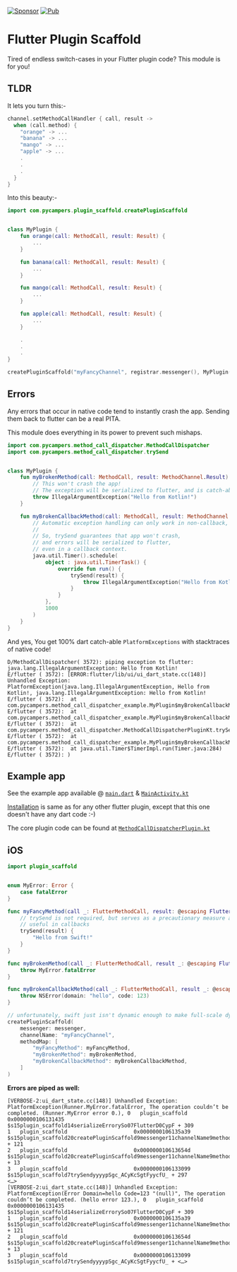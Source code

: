 [![Sponsor](https://img.shields.io/badge/Sponsor-jaaga_labs-red.svg?style=for-the-badge)](https://www.jaaga.in/labs) [![Pub](https://img.shields.io/pub/v/method_call_dispatcher.svg?style=for-the-badge)](https://pub.dartlang.org/packages/method_call_dispatcher)

# Flutter Plugin Scaffold

Tired of endless switch-cases in your Flutter plugin code?
This module is for you!

## TLDR

It lets you turn this:-

```kotlin
channel.setMethodCallHandler { call, result ->
  when (call.method) {
    "orange" -> ...
    "banana" -> ...
    "mango" -> ...
    "apple" -> ...
    .
    .
    .
  }
}
```

Into this beauty:-

```kotlin
import com.pycampers.plugin_scaffold.createPluginScaffold


class MyPlugin {
    fun orange(call: MethodCall, result: Result) {
        ...
    }

    fun banana(call: MethodCall, result: Result) {
        ...
    }

    fun mango(call: MethodCall, result: Result) {
        ...
    }

    fun apple(call: MethodCall, result: Result) {
        ...
    }

    .
    .
    .
}

createPluginScaffold("myFancyChannel", registrar.messenger(), MyPlugin())
```

## Errors

Any errors that occur in native code tend to instantly crash the app.
Sending them back to flutter can be a real PITA.

This module does everything in its power to prevent such mishaps.

```kotlin
import com.pycampers.method_call_dispatcher.MethodCallDispatcher
import com.pycampers.method_call_dispatcher.trySend


class MyPlugin {
    fun myBrokenMethod(call: MethodCall, result: MethodChannel.Result) {
        // This won't crash the app!
        // The exception will be serialized to flutter, and is catch-able in flutter.
        throw IllegalArgumentException("Hello from Kotlin!")
    }

    fun myBrokenCallbackMethod(call: MethodCall, result: MethodChannel.Result) {
        // Automatic exception handling can only work in non-callback, synchronous contexts.
        //
        // So, trySend guarantees that app won't crash,
        // and errors will be serialized to flutter,
        // even in a callback context.
        java.util.Timer().schedule(
            object : java.util.TimerTask() {
                override fun run() {
                    trySend(result) {
                        throw IllegalArgumentException("Hello from Kotlin!")
                    }
                }
            },
            1000
        )
    }
}
```

And yes,
You get 100% dart catch-able `PlatformExceptions` with stacktraces of native code!
```
D/MethodCallDispatcher( 3572): piping exception to flutter: java.lang.IllegalArgumentException: Hello from Kotlin!
E/flutter ( 3572): [ERROR:flutter/lib/ui/ui_dart_state.cc(148)] Unhandled Exception: PlatformException(java.lang.IllegalArgumentException, Hello from Kotlin!, java.lang.IllegalArgumentException: Hello from Kotlin!
E/flutter ( 3572): 	at com.pycampers.method_call_dispatcher_example.MyPlugin$myBrokenCallbackMethod$1$run$1.invoke(MainActivity.kt:33)
E/flutter ( 3572): 	at com.pycampers.method_call_dispatcher_example.MyPlugin$myBrokenCallbackMethod$1$run$1.invoke(MainActivity.kt:30)
E/flutter ( 3572): 	at com.pycampers.method_call_dispatcher.MethodCallDispatcherPluginKt.trySend(MethodCallDispatcherPlugin.kt:52)
E/flutter ( 3572): 	at com.pycampers.method_call_dispatcher_example.MyPlugin$myBrokenCallbackMethod$1.run(MainActivity.kt:32)
E/flutter ( 3572): 	at java.util.Timer$TimerImpl.run(Timer.java:284)
E/flutter ( 3572): )
```

## Example app

See the example app available @ [`main.dart`](example/lib/main.dart) & [`MainActivity.kt`](example/android/app/src/main/kotlin/com/pycampers/method_call_dispatcher_example/MainActivity.kt)

[Installation](https://pub.dartlang.org/packages/method_call_dispatcher#-installing-tab-) is same as for any other flutter plugin,
except that this one doesn't have any dart code :-)

The core plugin code can be found at [`MethodCallDispatcherPlugin.kt`](android/src/main/kotlin/com/pycampers/method_call_dispatcher/MethodCallDispatcherPlugin.kt)


## iOS


```swift
import plugin_scaffold


enum MyError: Error {
    case fatalError
}

func myFancyMethod(call _: FlutterMethodCall, result: @escaping FlutterResult) {
    // trySend is not required, but serves as a precautionary measure against errors.
    // useful in callbacks
    trySend(result) {
        "Hello from Swift!"
    }
}

func myBrokenMethod(call _: FlutterMethodCall, result _: @escaping FlutterResult) throws {
    throw MyError.fatalError
}

func myBrokenCallbackMethod(call _: FlutterMethodCall, result _: @escaping FlutterResult) throws {
    throw NSError(domain: "hello", code: 123)
}

// unfortunately, swift just isn't dynamic enough to make full-scale dynamic dispatch possible :(
createPluginScaffold(
    messenger: messenger,
    channelName: "myFancyChannel",
    methodMap: [
        "myFancyMethod": myFancyMethod,
        "myBrokenMethod": myBrokenMethod,
        "myBrokenCallbackMethod": myBrokenCallbackMethod,
    ]
)
```

**Errors are piped as well:**

```
[VERBOSE-2:ui_dart_state.cc(148)] Unhandled Exception: PlatformException(Runner.MyError.fatalError, The operation couldn’t be completed. (Runner.MyError error 0.), 0   plugin_scaffold                     0x0000000106131435 $s15plugin_scaffold14serializeErrorySo07FlutterD0CypF + 309
1   plugin_scaffold                     0x0000000106135a39 $s15plugin_scaffold20createPluginScaffold9messenger11channelName9methodMap05eventJ0So20FlutterMethodChannelC_SDySSSo0l5EventN0CGtSo0L15BinaryMessenger_p_SSSDySSypGSDySSSo0L13StreamHandler_So8NSObjectpGtFySo0lM4CallC_yypSgctcfU_yycfU_ASycfU_ + 121
2   plugin_scaffold                     0x000000010613654d $s15plugin_scaffold20createPluginScaffold9messenger11channelName9methodMap05eventJ0So20FlutterMethodChannelC_SDySSSo0l5EventN0CGtSo0L15BinaryMessenger_p_SSSDySSypGSDySSSo0L13StreamHandler_So8NSObjectpGtFySo0lM4CallC_yypSgctcfU_yycfU_ASycfU_TA + 13
3   plugin_scaffold                     0x0000000106133099 $s15plugin_scaffold7trySendyyyypSgc_ACyKcSgtFyycfU_ + 297
<…>
[VERBOSE-2:ui_dart_state.cc(148)] Unhandled Exception: PlatformException(Error Domain=hello Code=123 "(null)", The operation couldn’t be completed. (hello error 123.), 0   plugin_scaffold                     0x0000000106131435 $s15plugin_scaffold14serializeErrorySo07FlutterD0CypF + 309
1   plugin_scaffold                     0x0000000106135a39 $s15plugin_scaffold20createPluginScaffold9messenger11channelName9methodMap05eventJ0So20FlutterMethodChannelC_SDySSSo0l5EventN0CGtSo0L15BinaryMessenger_p_SSSDySSypGSDySSSo0L13StreamHandler_So8NSObjectpGtFySo0lM4CallC_yypSgctcfU_yycfU_ASycfU_ + 121
2   plugin_scaffold                     0x000000010613654d $s15plugin_scaffold20createPluginScaffold9messenger11channelName9methodMap05eventJ0So20FlutterMethodChannelC_SDySSSo0l5EventN0CGtSo0L15BinaryMessenger_p_SSSDySSypGSDySSSo0L13StreamHandler_So8NSObjectpGtFySo0lM4CallC_yypSgctcfU_yycfU_ASycfU_TA + 13
3   plugin_scaffold                     0x0000000106133099 $s15plugin_scaffold7trySendyyyypSgc_ACyKcSgtFyycfU_ + <…>
```